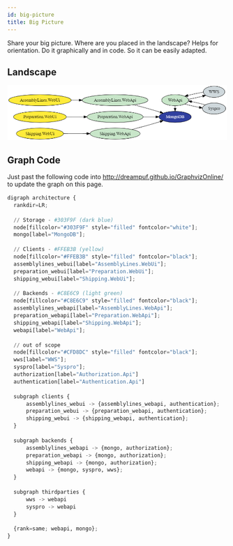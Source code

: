 ```yaml
---
id: big-picture
title: Big Picture
---
```

Share your big picture. Where are you placed in the landscape? Helps for
orientation. Do it graphically and in code. So it can be easily adapted.

## Landscape
![Big Picture](/img/bigpicture.png)

## Graph Code
Just past the following code into http://dreampuf.github.io/GraphvizOnline/
to update the graph on this page.
```python
digraph architecture {
  rankdir=LR;

  // Storage - #303F9F (dark blue)
  node[fillcolor="#303F9F" style="filled" fontcolor="white"];
  mongo[label="MongoDB"];
  
  // Clients - #FFEB3B (yellow)
  node[fillcolor="#FFEB3B" style="filled" fontcolor="black"];
  assemblylines_webui[label="AssemblyLines.WebUi"];
  preparation_webui[label="Preparation.WebUi"];
  shipping_webui[label="Shipping.WebUi"];
  
  // Backends - #C8E6C9 (light green)
  node[fillcolor="#C8E6C9" style="filled" fontcolor="black"];
  assemblylines_webapi[label="AssemblyLines.WebApi"];
  preparation_webapi[label="Preparation.WebApi"];
  shipping_webapi[label="Shipping.WebApi"];
  webapi[label="WebApi"];
  
  // out of scope
  node[fillcolor="#CFD8DC" style="filled" fontcolor="black"];
  wws[label="WWS"];
  syspro[label="Syspro"];
  authorization[label="Authorization.Api"]
  authentication[label="Authentication.Api"]
  
  subgraph clients {
      assemblylines_webui -> {assemblylines_webapi, authentication};
      preparation_webui -> {preparation_webapi, authentication};
      shipping_webui -> {shipping_webapi, authentication};
  }
  
  subgraph backends {
      assemblylines_webapi -> {mongo, authorization};
      preparation_webapi -> {mongo, authorization};
      shipping_webapi -> {mongo, authorization};
      webapi -> {mongo, syspro, wws};
  }
  
  subgraph thirdparties {
      wws -> webapi
      syspro -> webapi
  }
  
  {rank=same; webapi, mongo};
}
```